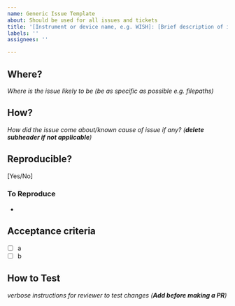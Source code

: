 ```yaml
---
name: Generic Issue Template
about: Should be used for all issues and tickets
title: '[Instrument or device name, e.g. WISH]: [Brief description of issue]'
labels: ''
assignees: ''

---
```


## Where?
_Where is the issue likely to be (be as specific as possible e.g. filepaths)_

## How?
_How did the issue come about/known cause of issue if any? (**delete subheader if not applicable**)_

## Reproducible?
[Yes/No]

### To Reproduce
- 

## Acceptance criteria 
- [ ] a
- [ ] b

## How to Test 
_verbose instructions for reviewer to test changes
(**Add before making a PR**)_